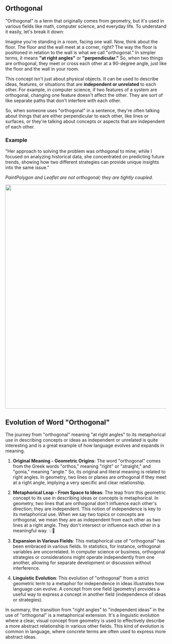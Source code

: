 ## Orthogonal

"Orthogonal" is a term that originally comes from geometry, but it's used in various fields like math, computer science, and everyday life. To understand it easily, let's break it down:

Imagine you're standing in a room, facing one wall. Now, think about the floor. The floor and the wall meet at a corner, right? The way the floor is positioned in relation to the wall is what we call "orthogonal." In simpler terms, it means **"at right angles"** or **"perpendicular."** So, when two things are orthogonal, they meet or cross each other at a 90-degree angle, just like the floor and the wall in your room.

This concept isn't just about physical objects. It can be used to describe ideas, features, or situations that are **independent or unrelated** to each other. For example, in computer science, if two features of a system are orthogonal, changing one feature doesn't affect the other. They are sort of like separate paths that don't interfere with each other.

So, when someone uses "orthogonal" in a sentence, they're often talking about things that are either perpendicular to each other, like lines or surfaces, or they're talking about concepts or aspects that are independent of each other.

### Example

"Her approach to solving the problem was orthogonal to mine; while I focused on analyzing historical data, she concentrated on predicting future trends, showing how two different strategies can provide unique insights into the same issue."

*PaintPolygon and Leaflet are not orthogonal; they are tightly coupled.*

<img src="https://miro.medium.com/v2/resize:fit:1400/1*RyshC2ubyyz93TuB_of6Uw.gif" width="700">

## Evolution of Word "Orthogonal"

The journey from "orthogonal" meaning "at right angles" to its metaphorical use in describing concepts or ideas as independent or unrelated is quite interesting and is a great example of how language evolves and expands in meaning.

1. **Original Meaning - Geometric Origins**: The word "orthogonal" comes from the Greek words "orthos," meaning "right" or "straight," and "gonia," meaning "angle." So, its original and literal meaning is related to right angles. In geometry, two lines or planes are orthogonal if they meet at a right angle, implying a very specific and clear relationship.

2. **Metaphorical Leap - From Space to Ideas**: The leap from this geometric concept to its use in describing ideas or concepts is metaphorical. In geometry, two lines that are orthogonal don't influence each other's direction; they are independent. This notion of independence is key to its metaphorical use. When we say two topics or concepts are orthogonal, we mean they are as independent from each other as two lines at a right angle. They don't intersect or influence each other in a meaningful way. 💡🥴

3. **Expansion in Various Fields**: This metaphorical use of "orthogonal" has been embraced in various fields. In statistics, for instance, orthogonal variables are uncorrelated. In computer science or business, orthogonal strategies or considerations might operate independently from one another, allowing for separate development or discussion without interference.

4. **Linguistic Evolution**: This evolution of "orthogonal" from a strict geometric term to a metaphor for independence in ideas illustrates how language can evolve. A concept from one field (geometry) provides a useful way to express a concept in another field (independence of ideas or strategies).

In summary, the transition from "right angles" to "independent ideas" in the use of "orthogonal" is a metaphorical extension. It's a linguistic evolution where a clear, visual concept from geometry is used to effectively describe a more abstract relationship in various other fields. This kind of evolution is common in language, where concrete terms are often used to express more abstract ideas.

<br>
